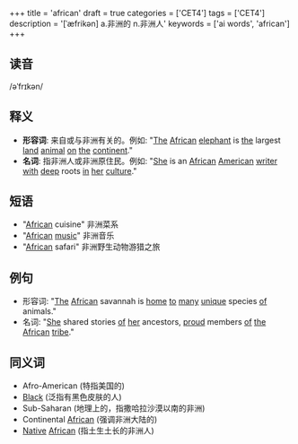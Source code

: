 +++
title = 'african'
draft = true
categories = ['CET4']
tags = ['CET4']
description = '[ˈæfrikən] a.非洲的 n.非洲人'
keywords = ['ai words', 'african']
+++

## 读音
/əˈfrɪkən/

## 释义
- **形容词**: 来自或与非洲有关的。例如: "[The](/post/the/) [African](/post/african/) [elephant](/post/elephant/) is [the](/post/the/) largest [land](/post/land/) [animal](/post/animal/) [on](/post/on/) [the](/post/the/) [continent](/post/continent/)."
- **名词**: 指非洲人或非洲原住民。例如: "[She](/post/she/) is an [African](/post/african/) [American](/post/american/) [writer](/post/writer/) [with](/post/with/) [deep](/post/deep/) roots [in](/post/in/) [her](/post/her/) [culture](/post/culture/)."

## 短语
- "[African](/post/african/) cuisine" 非洲菜系
- "[African](/post/african/) [music](/post/music/)" 非洲音乐
- "[African](/post/african/) safari" 非洲野生动物游猎之旅

## 例句
- 形容词: "[The](/post/the/) [African](/post/african/) savannah is [home](/post/home/) [to](/post/to/) [many](/post/many/) [unique](/post/unique/) species [of](/post/of/) animals."
- 名词: "[She](/post/she/) shared stories [of](/post/of/) [her](/post/her/) ancestors, [proud](/post/proud/) members [of](/post/of/) [the](/post/the/) [African](/post/african/) [tribe](/post/tribe/)."

## 同义词
- Afro-American (特指美国的)
- [Black](/post/black/) (泛指有黑色皮肤的人)
- Sub-Saharan (地理上的，指撒哈拉沙漠以南的非洲)
- Continental [African](/post/african/) (强调非洲大陆的)
- [Native](/post/native/) [African](/post/african/) (指土生土长的非洲人)
